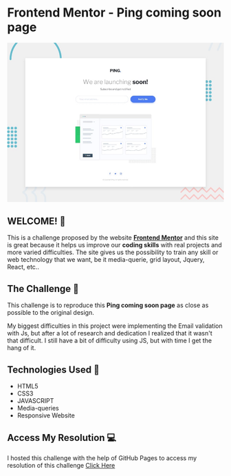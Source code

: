 # Frontend Mentor - Ping coming soon page

![Design preview for the Ping coming soon page coding challenge](./design/desktop-preview.jpg)

## WELCOME! 👋

This is a challenge proposed by the website **[Frontend Mentor](https://www.frontendmentor.io)** and this site is great because it helps us improve our **coding skills** with real projects and more varied difficulties. The site gives us the possibility to train any skill or web technology that we want, be it media-querie, grid layout, Jquery, React, etc..

## The Challenge 🎯

This challenge is to reproduce this **Ping coming soon page** as close as possible to the original design.

My biggest difficulties in this project were implementing the Email validation with Js, but after a lot of research and dedication I realized that it wasn't that difficult. I still have a bit of difficulty using JS, but with time I get the hang of it.

## Technologies Used 🧩

* HTML5
* CSS3
* JAVASCRIPT
* Media-queries
* Responsive Website

## Access My Resolution 💻

  I hosted this challenge with the help of GitHub Pages to access my resolution of this challenge [Click Here]( https://samueloliveiraa.github.io/ping-coming-soon-page-master/)
